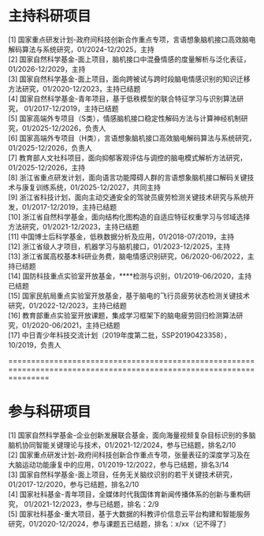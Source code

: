 # 主持科研项目

[1]	国家重点研发计划-政府间科技创新合作重点专项，言语想象脑机接口高效脑电解码算法与系统研究，01/2024-12/2025，主持   
[2] 国家自然科学基金-面上项目，脑机接口中混叠情感的度量解析与泛化表征，01/2026-12/2029，主持   
[3]	国家自然科学基金-面上项目，面向跨被试与跨时段脑电情感识别的知识迁移方法研究，01/2020-12/2023，主持已结题   
[4]	国家自然科学基金-青年项目，基于低秩模型的联合特征学习与识别算法研究， 01/2017-12/2019，主持已结题   
[5] 国家高端外专项目（S类），情感脑机接口稳定性解码方法与计算神经机制研究，01/2025-12/2026，负责人   
[6] 国家高端外专项目（H类），言语想象脑机接口高效脑电解码算法与系统研究，01/2025-12/2026，负责人   
[7]	教育部人文社科项目，面向抑郁客观评估与调控的脑电模式解析方法研究，01/2025-12/2026，主持   
[8] 浙江省重点研发计划，面向语言功能障碍人群的言语想象脑机接口解码关键技术与康复训练系统，01/2025-12/2027，共同主持      
[9]	浙江省科技计划，面向主动交通安全的驾驶员疲劳检测关键技术研究与系统开发，01/2017-12/2019，主持已结题   
[10]	浙江省自然科学基金，面向结构化图构造的自适应特征权重学习与邻域选择方法研究，01/2021-12/2023，主持已结题   
[11]	中国博士后科学基金，低秩数据分析及应用，01/2018-07/2019，主持   
[12]	浙江省级人才项目，机器学习与脑机接口，01/2023-12/2025，主持   
[13] 浙江省属高校基本科研业务费，脑电情感识别研究，06/2020-06/2022，主持已结题   
[14] 国防科技重点实验室开放基金，****检测与识别，01/2019-06/2020，主持已结题   
[15] 国家民航局重点实验室开放基金，基于脑电的飞行员疲劳状态检测关键技术研究，01/2022-12/2023，主持已结题   
[16] 教育部重点实验室开放课题，集成学习框架下的脑电疲劳回归检测算法研究，01/2020-06/2021，主持已结题   
[17] 中日青少年科技交流计划（2019年度第二批，SSP20190423358），10/2019，负责人   

=====================================================================================================================
# 参与科研项目
[1]	国家自然科学基金-企业创新发展联合基金，面向海量视频复杂目标识别的多脑脑机协同智能关键理论与技术，01/2021-12/2024，参与已结题，排名2/10   
[2]	国家重点研发计划-政府间科技创新合作重点专项，张量表征的深度学习及在大脑运动功能康复中的应用，01/2019-12/2022，参与已结题，排名3/14   
[3]	国家自然科学基金-面上项目，任务无关脑纹识别的若干关键技术研究，01/2017-12/2020，参与已结题，排名2/10   
[4]	国家社科基金-青年项目，全媒体时代我国体育新闻传播体系的创新与重构研究， 01/2021-12/2023，参与已结题，排名：2/9   
[5]	国家社科基金-重大项目，基于大数据的科教评价信息云平台构建和智能服务研究，01/2020-12/2024，参与课题五已结题，排名：x/xx（记不得了）   
